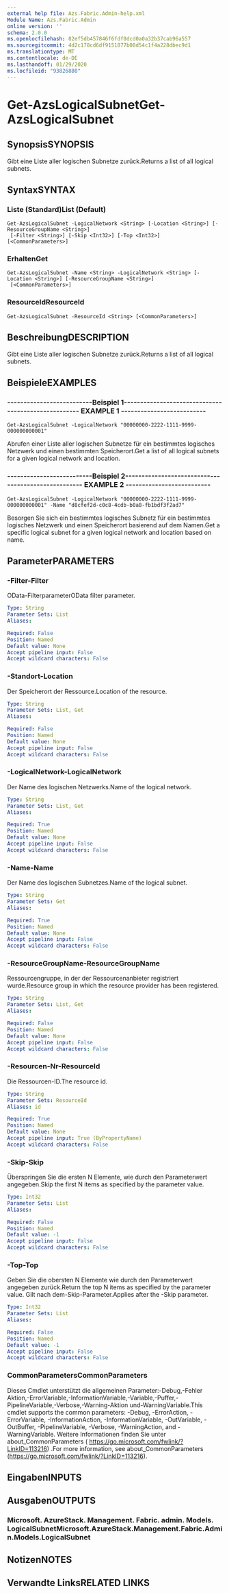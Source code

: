 ```yaml
---
external help file: Azs.Fabric.Admin-help.xml
Module Name: Azs.Fabric.Admin
online version: ''
schema: 2.0.0
ms.openlocfilehash: 82ef5db457846f6fdf0dcd0a0a32b37cab96a557
ms.sourcegitcommit: 4d2c178cd6df9151877b08d54c1f4a228dbec9d1
ms.translationtype: MT
ms.contentlocale: de-DE
ms.lasthandoff: 01/29/2020
ms.locfileid: "93826880"
---
```

# <span data-ttu-id="795e2-101">Get-AzsLogicalSubnet</span><span class="sxs-lookup"><span data-stu-id="795e2-101">Get-AzsLogicalSubnet</span></span>

## <span data-ttu-id="795e2-102">Synopsis</span><span class="sxs-lookup"><span data-stu-id="795e2-102">SYNOPSIS</span></span>
<span data-ttu-id="795e2-103">Gibt eine Liste aller logischen Subnetze zurück.</span><span class="sxs-lookup"><span data-stu-id="795e2-103">Returns a list of all logical subnets.</span></span>

## <span data-ttu-id="795e2-104">Syntax</span><span class="sxs-lookup"><span data-stu-id="795e2-104">SYNTAX</span></span>

### <span data-ttu-id="795e2-105">Liste (Standard)</span><span class="sxs-lookup"><span data-stu-id="795e2-105">List (Default)</span></span>
```
Get-AzsLogicalSubnet -LogicalNetwork <String> [-Location <String>] [-ResourceGroupName <String>]
 [-Filter <String>] [-Skip <Int32>] [-Top <Int32>] [<CommonParameters>]
```

### <span data-ttu-id="795e2-106">Erhalten</span><span class="sxs-lookup"><span data-stu-id="795e2-106">Get</span></span>
```
Get-AzsLogicalSubnet -Name <String> -LogicalNetwork <String> [-Location <String>] [-ResourceGroupName <String>]
 [<CommonParameters>]
```

### <span data-ttu-id="795e2-107">ResourceId</span><span class="sxs-lookup"><span data-stu-id="795e2-107">ResourceId</span></span>
```
Get-AzsLogicalSubnet -ResourceId <String> [<CommonParameters>]
```

## <span data-ttu-id="795e2-108">Beschreibung</span><span class="sxs-lookup"><span data-stu-id="795e2-108">DESCRIPTION</span></span>
<span data-ttu-id="795e2-109">Gibt eine Liste aller logischen Subnetze zurück.</span><span class="sxs-lookup"><span data-stu-id="795e2-109">Returns a list of all logical subnets.</span></span>

## <span data-ttu-id="795e2-110">Beispiele</span><span class="sxs-lookup"><span data-stu-id="795e2-110">EXAMPLES</span></span>

### <span data-ttu-id="795e2-111">--------------------------Beispiel 1--------------------------</span><span class="sxs-lookup"><span data-stu-id="795e2-111">-------------------------- EXAMPLE 1 --------------------------</span></span>
```
Get-AzsLogicalSubnet -LogicalNetwork "00000000-2222-1111-9999-000000000001"
```

<span data-ttu-id="795e2-112">Abrufen einer Liste aller logischen Subnetze für ein bestimmtes logisches Netzwerk und einen bestimmten Speicherort.</span><span class="sxs-lookup"><span data-stu-id="795e2-112">Get a list of all logical subnets for a given logical network and location.</span></span>

### <span data-ttu-id="795e2-113">--------------------------Beispiel 2--------------------------</span><span class="sxs-lookup"><span data-stu-id="795e2-113">-------------------------- EXAMPLE 2 --------------------------</span></span>
```
Get-AzsLogicalSubnet -LogicalNetwork "00000000-2222-1111-9999-000000000001" -Name "d8cfef2d-c0c8-4cdb-b0a8-fb1bdf3f2ad7"
```

<span data-ttu-id="795e2-114">Besorgen Sie sich ein bestimmtes logisches Subnetz für ein bestimmtes logisches Netzwerk und einen Speicherort basierend auf dem Namen.</span><span class="sxs-lookup"><span data-stu-id="795e2-114">Get a specific logical subnet for a given logical network and location based on name.</span></span>

## <span data-ttu-id="795e2-115">Parameter</span><span class="sxs-lookup"><span data-stu-id="795e2-115">PARAMETERS</span></span>

### <span data-ttu-id="795e2-116">-Filter</span><span class="sxs-lookup"><span data-stu-id="795e2-116">-Filter</span></span>
<span data-ttu-id="795e2-117">OData-Filterparameter</span><span class="sxs-lookup"><span data-stu-id="795e2-117">OData filter parameter.</span></span>

```yaml
Type: String
Parameter Sets: List
Aliases: 

Required: False
Position: Named
Default value: None
Accept pipeline input: False
Accept wildcard characters: False
```

### <span data-ttu-id="795e2-118">-Standort</span><span class="sxs-lookup"><span data-stu-id="795e2-118">-Location</span></span>
<span data-ttu-id="795e2-119">Der Speicherort der Ressource.</span><span class="sxs-lookup"><span data-stu-id="795e2-119">Location of the resource.</span></span>

```yaml
Type: String
Parameter Sets: List, Get
Aliases: 

Required: False
Position: Named
Default value: None
Accept pipeline input: False
Accept wildcard characters: False
```

### <span data-ttu-id="795e2-120">-LogicalNetwork</span><span class="sxs-lookup"><span data-stu-id="795e2-120">-LogicalNetwork</span></span>
<span data-ttu-id="795e2-121">Der Name des logischen Netzwerks.</span><span class="sxs-lookup"><span data-stu-id="795e2-121">Name of the logical network.</span></span>

```yaml
Type: String
Parameter Sets: List, Get
Aliases: 

Required: True
Position: Named
Default value: None
Accept pipeline input: False
Accept wildcard characters: False
```

### <span data-ttu-id="795e2-122">-Name</span><span class="sxs-lookup"><span data-stu-id="795e2-122">-Name</span></span>
<span data-ttu-id="795e2-123">Der Name des logischen Subnetzes.</span><span class="sxs-lookup"><span data-stu-id="795e2-123">Name of the logical subnet.</span></span>

```yaml
Type: String
Parameter Sets: Get
Aliases: 

Required: True
Position: Named
Default value: None
Accept pipeline input: False
Accept wildcard characters: False
```

### <span data-ttu-id="795e2-124">-ResourceGroupName</span><span class="sxs-lookup"><span data-stu-id="795e2-124">-ResourceGroupName</span></span>
<span data-ttu-id="795e2-125">Ressourcengruppe, in der der Ressourcenanbieter registriert wurde.</span><span class="sxs-lookup"><span data-stu-id="795e2-125">Resource group in which the resource provider has been registered.</span></span>

```yaml
Type: String
Parameter Sets: List, Get
Aliases: 

Required: False
Position: Named
Default value: None
Accept pipeline input: False
Accept wildcard characters: False
```

### <span data-ttu-id="795e2-126">-Resourcen-Nr</span><span class="sxs-lookup"><span data-stu-id="795e2-126">-ResourceId</span></span>
<span data-ttu-id="795e2-127">Die Ressourcen-ID.</span><span class="sxs-lookup"><span data-stu-id="795e2-127">The resource id.</span></span>

```yaml
Type: String
Parameter Sets: ResourceId
Aliases: id

Required: True
Position: Named
Default value: None
Accept pipeline input: True (ByPropertyName)
Accept wildcard characters: False
```

### <span data-ttu-id="795e2-128">-Skip</span><span class="sxs-lookup"><span data-stu-id="795e2-128">-Skip</span></span>
<span data-ttu-id="795e2-129">Überspringen Sie die ersten N Elemente, wie durch den Parameterwert angegeben.</span><span class="sxs-lookup"><span data-stu-id="795e2-129">Skip the first N items as specified by the parameter value.</span></span>

```yaml
Type: Int32
Parameter Sets: List
Aliases: 

Required: False
Position: Named
Default value: -1
Accept pipeline input: False
Accept wildcard characters: False
```

### <span data-ttu-id="795e2-130">-Top</span><span class="sxs-lookup"><span data-stu-id="795e2-130">-Top</span></span>
<span data-ttu-id="795e2-131">Geben Sie die obersten N Elemente wie durch den Parameterwert angegeben zurück.</span><span class="sxs-lookup"><span data-stu-id="795e2-131">Return the top N items as specified by the parameter value.</span></span>
<span data-ttu-id="795e2-132">Gilt nach dem-Skip-Parameter.</span><span class="sxs-lookup"><span data-stu-id="795e2-132">Applies after the -Skip parameter.</span></span>

```yaml
Type: Int32
Parameter Sets: List
Aliases: 

Required: False
Position: Named
Default value: -1
Accept pipeline input: False
Accept wildcard characters: False
```

### <span data-ttu-id="795e2-133">CommonParameters</span><span class="sxs-lookup"><span data-stu-id="795e2-133">CommonParameters</span></span>
<span data-ttu-id="795e2-134">Dieses Cmdlet unterstützt die allgemeinen Parameter:-Debug,-Fehler Aktion,-ErrorVariable,-InformationVariable,-Variable,-Puffer,-PipelineVariable,-Verbose,-Warning-Aktion und-WarningVariable.</span><span class="sxs-lookup"><span data-stu-id="795e2-134">This cmdlet supports the common parameters: -Debug, -ErrorAction, -ErrorVariable, -InformationAction, -InformationVariable, -OutVariable, -OutBuffer, -PipelineVariable, -Verbose, -WarningAction, and -WarningVariable.</span></span> <span data-ttu-id="795e2-135">Weitere Informationen finden Sie unter about_CommonParameters ( https://go.microsoft.com/fwlink/?LinkID=113216) .</span><span class="sxs-lookup"><span data-stu-id="795e2-135">For more information, see about_CommonParameters (https://go.microsoft.com/fwlink/?LinkID=113216).</span></span>

## <span data-ttu-id="795e2-136">Eingaben</span><span class="sxs-lookup"><span data-stu-id="795e2-136">INPUTS</span></span>

## <span data-ttu-id="795e2-137">Ausgaben</span><span class="sxs-lookup"><span data-stu-id="795e2-137">OUTPUTS</span></span>

### <span data-ttu-id="795e2-138">Microsoft. AzureStack. Management. Fabric. admin. Models. LogicalSubnet</span><span class="sxs-lookup"><span data-stu-id="795e2-138">Microsoft.AzureStack.Management.Fabric.Admin.Models.LogicalSubnet</span></span>

## <span data-ttu-id="795e2-139">Notizen</span><span class="sxs-lookup"><span data-stu-id="795e2-139">NOTES</span></span>

## <span data-ttu-id="795e2-140">Verwandte Links</span><span class="sxs-lookup"><span data-stu-id="795e2-140">RELATED LINKS</span></span>

